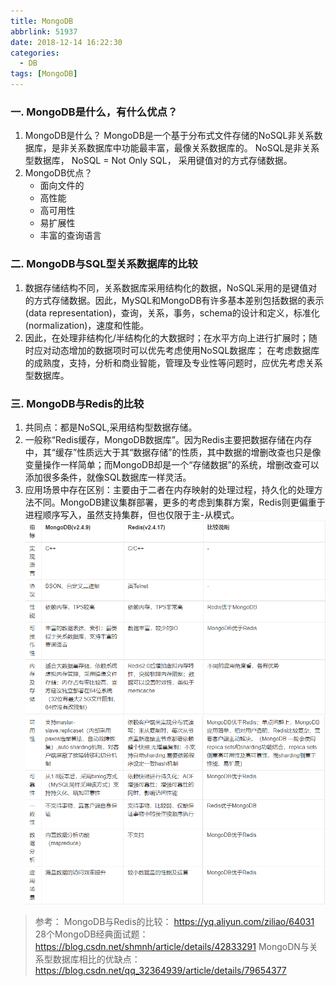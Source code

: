```yaml
---
title: MongoDB
abbrlink: 51937
date: 2018-12-14 16:22:30
categories:
  - DB
tags: [MongoDB]
---
```


### 一. MongoDB是什么，有什么优点？
1. MongoDB是什么？
	MongoDB是一个基于分布式文件存储的NoSQL非关系数据库，是非关系数据库中功能最丰富，最像关系数据库的。
	NoSQL是非关系型数据库， NoSQL = Not Only SQL， 采用键值对的方式存储数据。
2. MongoDB优点？
	- 面向文件的
	- 高性能
	- 高可用性
	- 易扩展性
	- 丰富的查询语言

### 二. MongoDB与SQL型关系数据库的比较
1. 数据存储结构不同，关系数据库采用结构化的数据，NoSQL采用的是键值对的方式存储数据。因此，MySQL和MongoDB有许多基本差别包括数据的表示(data representation)，查询，关系，事务，schema的设计和定义，标准化(normalization)，速度和性能。
2. 因此，在处理非结构化/半结构化的大数据时；在水平方向上进行扩展时；随时应对动态增加的数据项时可以优先考虑使用NoSQL数据库； 在考虑数据库的成熟度，支持，分析和商业智能，管理及专业性等问题时，应优先考虑关系型数据库。

### 三. MongoDB与Redis的比较
1. 共同点：都是NoSQL,采用结构型数据存储。 
2. 一般称“Redis缓存，MongoDB数据库”。因为Redis主要把数据存储在内存中，其“缓存”性质远大于其“数据存储”的性质，其中数据的增删改查也只是像变量操作一样简单；而MongoDB却是一个“存储数据”的系统，增删改查可以添加很多条件，就像SQL数据库一样灵活。
2. 应用场景中存在区别：主要由于二者在内存映射的处理过程，持久化的处理方法不同。MongoDB建议集群部署，更多的考虑到集群方案，Redis则更偏重于进程顺序写入，虽然支持集群，但也仅限于主-从模式。
![](/images/MongoDB1.png)
![](/images/MongoDB2.png)

> 参考： 
MongoDB与Redis的比较： https://yq.aliyun.com/ziliao/64031
28个MongoDB经典面试题： https://blog.csdn.net/shmnh/article/details/42833291
MongoDN与关系型数据库相比的优缺点：https://blog.csdn.net/qq_32364939/article/details/79654377












